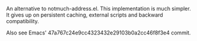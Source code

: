 An alternative to notmuch-address.el.  This implementation is much
simpler.  It gives up on persistent caching, external scripts and
backward compatibility.

Also see Emacs' 47a767c24e9cc4323432e29103b0a2cc46f8f3e4 commit.
